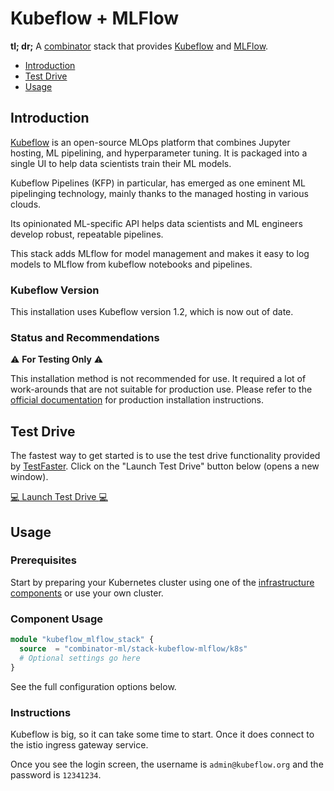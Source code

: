 # Kubeflow + MLFlow

**tl; dr;** A [combinator](https://combinator.ml) stack that provides [Kubeflow](https://kubeflow.org) and [MLFlow](https://mlflow.org).

- [Introduction](#introduction)
- [Test Drive](#test-drive)
- [Usage](#usage)

## Introduction

[Kubeflow](https://kubeflow.org) is an open-source MLOps platform that combines Jupyter hosting, ML pipelining, and hyperparameter tuning. It is packaged into a single UI to help data scientists train their ML models.

Kubeflow Pipelines (KFP) in particular, has emerged as one eminent ML pipelinging technology, mainly thanks to the managed hosting in various clouds.

Its opinionated ML-specific API helps data scientists and ML engineers develop robust, repeatable pipelines.

This stack adds MLflow for model management and makes it easy to log models to MLflow from kubeflow notebooks and pipelines.

### Kubeflow Version

This installation uses Kubeflow version 1.2, which is now out of date.

### Status and Recommendations

:warning: **For Testing Only** :warning:

This installation method is not recommended for use. It required a lot of work-arounds that are not suitable for production use. Please refer to the [official documentation](https://www.kubeflow.org/docs/started/installing-kubeflow/) for production installation instructions.

## Test Drive

The fastest way to get started is to use the test drive functionality provided by [TestFaster](https://testfaster.ci). Click on the "Launch Test Drive" button below (opens a new window).

<a href="https://testfaster.ci/launch?embedded=true&amp;repo=https://github.com/combinator-ml/terraform-k8s-stack-kubeflow-mlflow&amp;file=examples/testfaster/.testfaster.yml" target="_blank">:computer: Launch Test Drive :computer:</a>

## Usage

### Prerequisites

Start by preparing your Kubernetes cluster using one of the [infrastructure components](https://combinator.ml/infrastructure/introduction/) or use your own cluster.

### Component Usage

```terraform
module "kubeflow_mlflow_stack" {
  source  = "combinator-ml/stack-kubeflow-mlflow/k8s"
  # Optional settings go here
}
```

See the full configuration options below.

### Instructions

Kubeflow is big, so it can take some time to start. Once it does connect to the istio ingress gateway service.

Once you see the login screen, the username is `admin@kubeflow.org` and the password is `12341234`.
